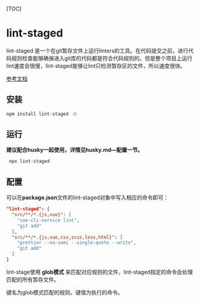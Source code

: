 [TOC]

# lint-staged

lint-staged 是一个在git暂存文件上运行linters的工具。在代码提交之前，进行代码规则检查能够确保进入git库的代码都是符合代码规则的。但是整个项目上运行lint速度会很慢，lint-staged能够让lint只检测暂存区的文件，所以速度很快。

[参考文档](https://github.com/okonet/lint-staged#readme)

## 安装

```bash
npm install lint-staged -D 
```



## 运行

**建议配合husky一起使用，详情见husky.md—配置一节。**

```bash
 npx lint-staged
```



## 配置

可以在**package.json**文件的lint-staged对象中写入相应的命令即可：

```json
"lint-staged": {
  "src/**/*.{js,vue}": [
    "vue-cli-service lint",
    "git add"
  ],
  "src/**/*.{js,vue,css,scss,less,html}": [
    "prettier --no-semi --single-quote --write",
    "git add"
  ]
}
```

lint-stage使用 **glob模式** 来匹配对应规则的文件，lint-staged指定的命令会处理匹配的所有暂存文件。

键名为glob模式匹配的规则，键值为执行的命令。


